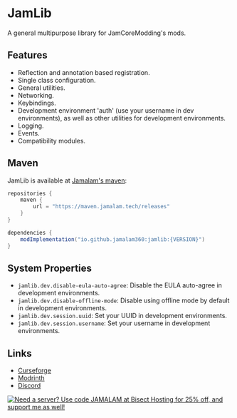 # JamLib

A general multipurpose library for JamCoreModding's mods.

## Features

- Reflection and annotation based registration.
- Single class configuration.
- General utilities.
- Networking.
- Keybindings.
- Development environment 'auth' (use your username in dev environments), as well as other utilities for development environments.
- Logging.
- Events.
- Compatibility modules.

## Maven

JamLib is available at [Jamalam's maven](https://maven.jamalam.tech):

```groovy
repositories {
    maven {
        url = "https://maven.jamalam.tech/releases"
    }
}

dependencies {
    modImplementation("io.github.jamalam360:jamlib:{VERSION}")
}
```

## System Properties

- `jamlib.dev.disable-eula-auto-agree`: Disable the EULA auto-agree in development environments.
- `jamlib.dev.disable-offline-mode`: Disable using offline mode by default in development environments.
- `jamlib.dev.session.uuid`: Set your UUID in development environments.
- `jamlib.dev.session.username`: Set your username in development environments.

## Links

- [Curseforge](https://www.curseforge.com/minecraft/mc-mods/jamlib)
- [Modrinth](https://modrinth.com/mod/jamlib)
- [Discord](https://discord.jamalam.tech)

[![Need a server? Use code JAMALAM at Bisect Hosting for 25% off, and support me as well!](https://www.bisecthosting.com/partners/custom-banners/bed9e0dd-9142-4d6e-8683-b593593c11ff.webp)](https://bisecthosting.com/jamalam)
